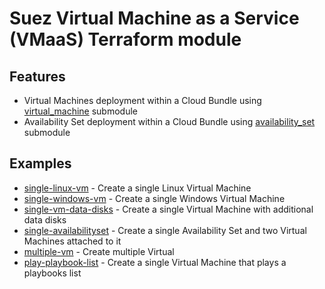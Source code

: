 # Suez Virtual Machine as a Service (VMaaS) Terraform module

## Features
- Virtual Machines deployment within a Cloud Bundle using [virtual_machine](https://github.com/SUEZ-IT/terraform-azurerm-vm/tree/main/modules/virtual_machine/README.md) submodule
- Availability Set deployment within a Cloud Bundle using [availability_set](https://github.com/SUEZ-IT/terraform-azurerm-vm/tree/main/modules/availability_set/README.md) submodule

## Examples
- [single-linux-vm](https://github.com/SUEZ-IT/terraform-azurerm-vm/tree/main/examples/single-linux-vm) - Create a single Linux Virtual Machine
- [single-windows-vm](https://github.com/SUEZ-IT/terraform-azurerm-vm/tree/main/examples/single-windows-vm) - Create a single Windows Virtual Machine
- [single-vm-data-disks](https://github.com/SUEZ-IT/terraform-azurerm-vm/tree/main/examples/single-vm-data-disks) - Create a single Virtual Machine with additional data disks
- [single-availabilityset](https://github.com/SUEZ-IT/terraform-azurerm-vm/tree/main/examples/single-availabilityset) - Create a single Availability Set and two Virtual Machines attached to it
- [multiple-vm](https://github.com/SUEZ-IT/terraform-azurerm-vm/tree/main/examples/multiple-vm) - Create multiple Virtual 
- [play-playbook-list](https://github.com/SUEZ-IT/terraform-azurerm-vm/tree/main/examples/play-playbook-list) - Create a single Virtual Machine that plays a playbooks list

<!-- BEGIN_AUTOMATED_TF_DOCS_BLOCK -->






<!-- END_AUTOMATED_TF_DOCS_BLOCK -->